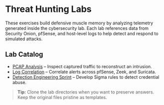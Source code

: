 # Threat Hunting Labs

These exercises build defensive muscle memory by analyzing telemetry generated inside the cybersecurity lab. Each lab references data from Security Onion, pfSense, and host-level logs to help detect and respond to simulated attacks.

## Lab Catalog
- [PCAP Analysis](pcap_analysis.md) – Inspect captured traffic to reconstruct an intrusion.
- [Log Correlation](log_correlation.md) – Correlate alerts across pfSense, Zeek, and Suricata.
- [Detection Engineering Sprint](detection_engineering_sprint.md) – Develop Sigma rules to detect credential abuse.

> **Tip:** Clone the lab directories when you want to preserve answers. Keep the original files pristine as templates.
